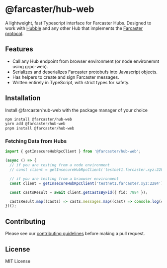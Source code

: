 # @farcaster/hub-web

A lightweight, fast Typescript interface for Farcaster Hubs. Designed to work with [Hubble](https://github.com/farcasterxyz/hubble/) and any other Hub that implements the [Farcaster protocol](https://github.com/farcasterxyz/protocol).

## Features

- Call any Hub endpoint from browser environment (or node environemnt using grpc-web).
- Serializes and deserializes Farcaster protobufs into Javascript objects.
- Has helpers to create and sign Farcaster messages.
- Written entirely in TypeScript, with strict types for safety.

## Installation

Install @farcaster/hub-web with the package manager of your choice

```bash
npm install @farcaster/hub-web
yarn add @farcaster/hub-web
pnpm install @farcaster/hub-web
```

### Fetching Data from Hubs

```typescript
import { getInsecureHubRpcClient } from '@farcaster/hub-web';

(async () => {
  // if you are testing from a node environment
  // const client = getInsecureHubRpcClient('testnet1.farcaster.xyz:2284', false);

  // if you are testing from a braowser environment
  const client = getInsecureHubRpcClient('testnet1.farcaster.xyz:2284');

  const castsResult = await client.getCastsByFid({ fid: 7884 });

  castsResult.map((casts) => casts.messages.map((cast) => console.log(cast.data?.castAddBody?.text)));
})();
```

## Contributing

Please see our [contributing guidelines](https://github.com/farcasterxyz/hubble/blob/main/CONTRIBUTING.md) before making a pull request.

## License

MIT License

